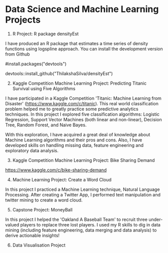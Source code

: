 # Data Science and Machine Learning Projects

1. R Project: R package densityEst

I have produced an R package that estimates a time series of density functions using logspline approach. You can install the development version from Github

#install.packages("devtools")

devtools::install_github("ThilakshaSilva/densityEst")


2. Kaggle Competition Machine Learning Project: Predicting Titanic Survival using Five Algorithms

I have participated in a Kaggle Competition 'Titanic: Machine Learning from Disaster' (https://www.kaggle.com/c/titanic). This real world classification problem helped me to greatly practice some predictive analytics techniques. In this project I explored five classification algorithms: Logistic Regression, Support Vector Machines (both linear and non-linear), Decision Tree, Random Forest, and Naive Bayes.

With this exploration, I have acquired a great deal of knowledge about Machine Learning algorithms and their pros and cons. Also, I have developed skills on handling missing data, feature engineering and exploratory data analysis.


3. Kaggle Competition Machine Learning Project: Bike Sharing Demand


https://www.kaggle.com/c/bike-sharing-demand



4. Machine Learning Project: Create a Word Cloud

In this project I practiced a Machine Learning technique, Natural Language Processing. After creating a Twitter App, I performed text manipulation and twitter mining to create a word cloud.


5. Capstone Project: MoneyBall

In this project I helped the 'Oakland A Baseball Team' to recruit three under-valued players to replace three lost players. I used my R skills to dig in data mining (including feature engineering, data merging and data analysis) to derive actionable insights!


6. Data Visualisation Project








